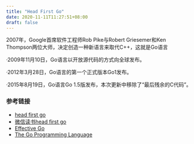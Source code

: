 ```yaml
---
title: "Head First Go"
date: 2020-11-11T11:27:51+08:00
draft: false
---
```


2007年，Google首席软件工程师Rob Pike与Robert Griesemer和Ken Thompson两位大师，决定创造一种新语言来取代C++，这就是Go语言

·2009年11月10日，Go语言以开放源代码的方式向全球发布。

·2012年3月28日，Go语言的第一个正式版本Go1发布。

·2015年8月19日，Go语言Go 1.5版发布，本次更新中移除了“最后残余的C代码”。


### 参考链接 

- [head first go](https://headfirstgo.com/)
- [微信读书head first go](https://weread.qq.com/web/reader/cc0329f0720867eecc0f00ak1a53250031be1a5b1e4d74c)
- [Effective Go](https://golang.org/doc/effective_go.html)
- [The Go Programming Language](https://github.com/adonovan/gopl.io/)
